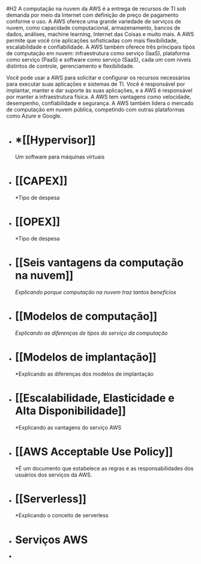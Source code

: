 #H2
A computação na nuvem da AWS é a entrega de recursos de TI sob demanda por meio da Internet com definição de preço de pagamento conforme o uso. A AWS oferece uma grande variedade de serviços de nuvem, como capacidade computacional, armazenamento, bancos de dados, análises, machine learning, Internet das Coisas e muito mais. A AWS permite que você crie aplicações sofisticadas com mais flexibilidade, escalabilidade e confiabilidade. A AWS também oferece três principais tipos de computação em nuvem: infraestrutura como serviço (IaaS), plataforma como serviço (PaaS) e software como serviço (SaaS), cada um com níveis distintos de controle, gerenciamento e flexibilidade.

Você pode usar a AWS para solicitar e configurar os recursos necessários para executar suas aplicações e sistemas de TI. Você é responsável por implantar, manter e dar suporte às suas aplicações, e a AWS é responsável por manter a infraestrutura física. A AWS tem vantagens como velocidade, desempenho, confiabilidade e segurança. A AWS também lidera o mercado de computação em nuvem pública, competindo com outras plataformas como Azure e Google.

* # *[[Hypervisor]]
	Um software para máquinas virtuais
* # [[CAPEX]]
	*Tipo de despesa

* # [[OPEX]]
	*Tipo de despesa

* # [[Seis vantagens da computação na nuvem]]
	*Explicando porque computação na nuvem traz tantos benefícios*

* # [[Modelos de computação]]
	*Explicando as diferenças de tipos do serviço da computação*

* # [[Modelos de implantação]]
	*Explicando as diferenças dos modelos de implantação

- # [[Escalabilidade, Elasticidade e Alta Disponibilidade]]
	*Explicando as vantagens do serviço AWS 

* # [[AWS Acceptable Use Policy]]
	*É um documento que estabelece as regras e as responsabilidades dos usuários dos serviços da AWS.

* # [[Serverless]]
	*Explicando o conceito de serverless

* # Serviços AWS
* 
